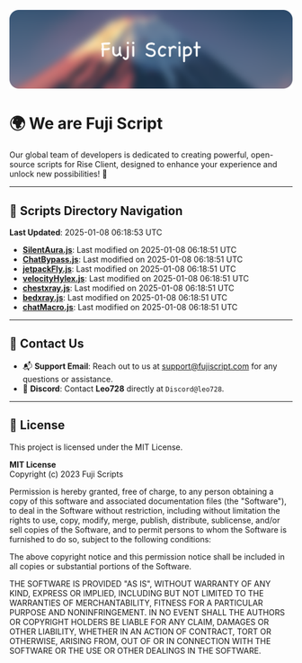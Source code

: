 ![Banner](.github/b.webp)

# 🌍 **We are Fuji Script**

Our global team of developers is dedicated to creating powerful, open-source scripts for Rise Client, designed to enhance your experience and unlock new possibilities! 🌟

---
<!-- SCRIPTS_NAVIGATION_START -->
## 📂 **Scripts Directory Navigation**

**Last Updated**: 2025-01-08 06:18:53 UTC

- **[SilentAura.js](scripts/SilentAura.js)**: Last modified on 2025-01-08 06:18:51 UTC
- **[ChatBypass.js](scripts/ChatBypass.js)**: Last modified on 2025-01-08 06:18:51 UTC
- **[jetpackFly.js](scripts/jetpackFly.js)**: Last modified on 2025-01-08 06:18:51 UTC
- **[velocityHylex.js](scripts/velocityHylex.js)**: Last modified on 2025-01-08 06:18:51 UTC
- **[chestxray.js](scripts/chestxray.js)**: Last modified on 2025-01-08 06:18:51 UTC
- **[bedxray.js](scripts/bedxray.js)**: Last modified on 2025-01-08 06:18:51 UTC
- **[chatMacro.js](scripts/chatMacro.js)**: Last modified on 2025-01-08 06:18:51 UTC

<!-- SCRIPTS_NAVIGATION_END -->

---

## 💬 **Contact Us**  
- 📬 **Support Email**: Reach out to us at [support@fujiscript.com](mailto:support@fujiscript.com) for any questions or assistance.  
- 💬 **Discord**: Contact **Leo728** directly at `Discord@leo728`.

---

## 📜 **License**

This project is licensed under the MIT License.  

**MIT License**  
Copyright (c) 2023 Fuji Scripts  

Permission is hereby granted, free of charge, to any person obtaining a copy of this software and associated documentation files (the "Software"), to deal in the Software without restriction, including without limitation the rights to use, copy, modify, merge, publish, distribute, sublicense, and/or sell copies of the Software, and to permit persons to whom the Software is furnished to do so, subject to the following conditions:  

The above copyright notice and this permission notice shall be included in all copies or substantial portions of the Software.  

THE SOFTWARE IS PROVIDED "AS IS", WITHOUT WARRANTY OF ANY KIND, EXPRESS OR IMPLIED, INCLUDING BUT NOT LIMITED TO THE WARRANTIES OF MERCHANTABILITY, FITNESS FOR A PARTICULAR PURPOSE AND NONINFRINGEMENT. IN NO EVENT SHALL THE AUTHORS OR COPYRIGHT HOLDERS BE LIABLE FOR ANY CLAIM, DAMAGES OR OTHER LIABILITY, WHETHER IN AN ACTION OF CONTRACT, TORT OR OTHERWISE, ARISING FROM, OUT OF OR IN CONNECTION WITH THE SOFTWARE OR THE USE OR OTHER DEALINGS IN THE SOFTWARE.  

